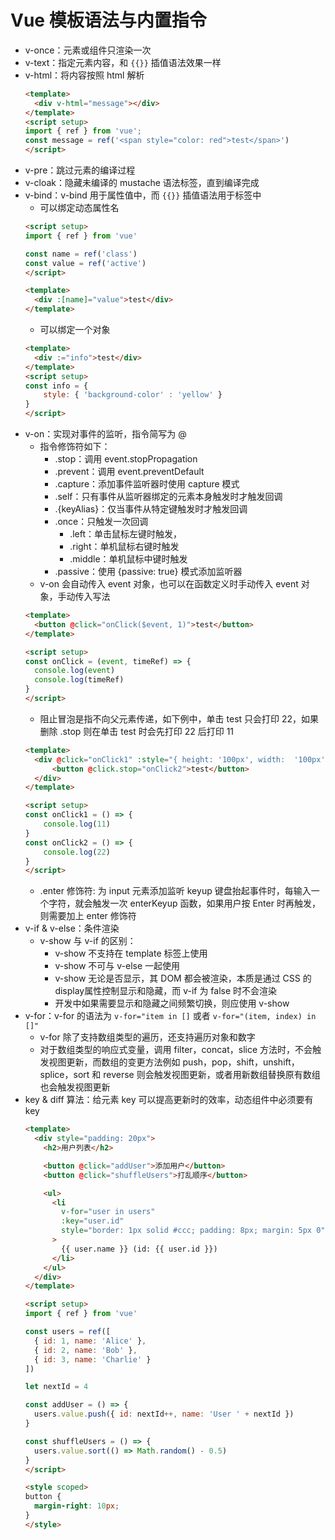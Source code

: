 # Vue 模板语法与内置指令
- v-once：元素或组件只渲染一次
- v-text：指定元素内容，和 `{{}}` 插值语法效果一样
- v-html：将内容按照 html 解析
  ```html
  <template>
    <div v-html="message"></div>
  </template>
  <script setup>
  import { ref } from 'vue';
  const message = ref('<span style="color: red">test</span>')
  </script>
  ```
- v-pre：跳过元素的编译过程
- v-cloak：隐藏未编译的 mustache 语法标签，直到编译完成
- v-bind：v-bind 用于属性值中，而 `{{}}` 插值语法用于标签中
  - 可以绑定动态属性名
  ```html
  <script setup>
  import { ref } from 'vue'

  const name = ref('class')
  const value = ref('active')
  </script>

  <template>
    <div :[name]="value">test</div>
  </template>
  ```
  - 可以绑定一个对象
  ```html
  <template>
    <div :="info">test</div>
  </template>
  <script setup>
  const info = {
      style: { 'background-color' : 'yellow' }
  }
  </script>
  ```
- v-on：实现对事件的监听，指令简写为 @
  - 指令修饰符如下：
    - .stop：调用 event.stopPropagation
    - .prevent：调用 event.preventDefault
    - .capture：添加事件监听器时使用 capture 模式
    - .self：只有事件从监听器绑定的元素本身触发时才触发回调
    - .{keyAlias}：仅当事件从特定键触发时才触发回调
    - .once：只触发一次回调
      - .left：单击鼠标左键时触发，
      - .right：单机鼠标右键时触发
      - .middle：单机鼠标中键时触发
    - .passive：使用 {passive: true} 模式添加监听器
  - v-on 会自动传入 event 对象，也可以在函数定义时手动传入 event 对象，手动传入写法
  ```html
  <template>
    <button @click="onClick($event, 1)">test</button>
  </template>

  <script setup>
  const onClick = (event, timeRef) => {
    console.log(event)
    console.log(timeRef)
  }
  </script>
  ```
  - 阻止冒泡是指不向父元素传递，如下例中，单击 test 只会打印 22，如果删除 .stop 则在单击 test 时会先打印 22 后打印 11
  ```html
  <template>
    <div @click="onClick1" :style="{ height: '100px', width:  '100px', backgroundColor: 'red' }">
        <button @click.stop="onClick2">test</button>
    </div>
  </template>

  <script setup>
  const onClick1 = () => {
      console.log(11)
  }
  const onClick2 = () => {
      console.log(22)
  }
  </script>
  ```
  - .enter 修饰符: 为 input 元素添加监听 keyup 键盘抬起事件时，每输入一个字符，就会触发一次 enterKeyup 函数，如果用户按 Enter 时再触发，则需要加上 enter 修饰符
- v-if & v-else：条件渲染
  - v-show 与 v-if 的区别：
    - v-show 不支持在 template 标签上使用
    - v-show 不可与 v-else 一起使用
    - v-show 无论是否显示，其 DOM 都会被渲染，本质是通过 CSS 的 display属性控制显示和隐藏，而 v-if 为 false 时不会渲染
    - 开发中如果需要显示和隐藏之间频繁切换，则应使用 v-show
- v-for：v-for 的语法为 `v-for="item in []` 或者 `v-for="(item, index) in []"`
  - v-for 除了支持数组类型的遍历，还支持遍历对象和数字
  - 对于数组类型的响应式变量，调用 filter，concat，slice 方法时，不会触发视图更新，而数组的变更方法例如 push，pop，shift，unshift，splice，sort 和 reverse 则会触发视图更新，或者用新数组替换原有数组也会触发视图更新
- key & diff 算法：给元素 key 可以提高更新时的效率，动态组件中必须要有 key
  ```html
  <template>
    <div style="padding: 20px">
      <h2>用户列表</h2>

      <button @click="addUser">添加用户</button>
      <button @click="shuffleUsers">打乱顺序</button>

      <ul>
        <li
          v-for="user in users"
          :key="user.id"
          style="border: 1px solid #ccc; padding: 8px; margin: 5px 0"
        >
          {{ user.name }} (id: {{ user.id }})
        </li>
      </ul>
    </div>
  </template>

  <script setup>
  import { ref } from 'vue'

  const users = ref([
    { id: 1, name: 'Alice' },
    { id: 2, name: 'Bob' },
    { id: 3, name: 'Charlie' }
  ])

  let nextId = 4

  const addUser = () => {
    users.value.push({ id: nextId++, name: 'User ' + nextId })
  }

  const shuffleUsers = () => {
    users.value.sort(() => Math.random() - 0.5)
  }
  </script>

  <style scoped>
  button {
    margin-right: 10px;
  }
  </style>
  ```